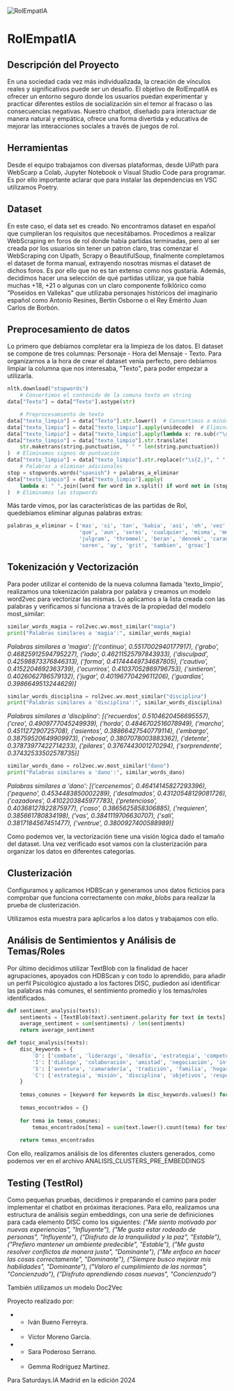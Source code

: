 ![RolEmpatIA](/8.jpg)

# RolEmpatIA 

## Descripción del Proyecto
En una sociedad cada vez más individualizada, la creación de vínculos reales y significativos puede ser un desafío. El objetivo de RolEmpatIA es ofrecer un entorno seguro donde los usuarios puedan experimentar y practicar diferentes estilos de socialización sin el temor al fracaso o las consecuencias negativas. Nuestro chatbot, diseñado para interactuar de manera natural y empática, ofrece una forma divertida y educativa de mejorar las interacciones sociales a través de juegos de rol.

## Herramientas 
Desde el equipo trabajamos con diversas plataformas, desde UiPath para WebScarp a Colab, Jupyter Notebook o Visual Studio Code para programar. Es por ello importante aclarar que para instalar las dependencias en VSC utilizamos Poetry. 

## Dataset
En este caso, el data set es creado. No encontramos dataset en español que cumplieran los requisitos que necesitábamos. Procedimos a realizar WebScraping en foros de rol donde había partidas terminadas, pero al ser creada por los usuarios sin tener un patron claro, tras comenzar el WebScraping con Uipath, Scrapy o BeautifulSoup, finalmente completamos el dataset de forma manual, extrayendo nosotras mismas el dataset de dichos foros. Es por ello que no es tan extenso como nos gustaría. Además, decidimos hacer una selección de qué partidas utilizar, ya que había muchas +18, +21 o algunas con un claro componente folklórico como "Poseidos en Vallekas" que utilizaba personajes históricos del imaginario español como Antonio Resines, Bertín Osborne o el Rey Emérito Juan Carlos de Borbón. 

## Preprocesamiento de datos 

Lo primero que debíamos completar era la limpieza de los datos. El dataset se compone de tres columnas: Personaje - Hora del Mensaje - Texto. Para organizarnos a la hora de crear el dataset venía perfecto, pero debíamos limpiar la columna que nos interesaba, "Texto", para poder empezar a utilizarla.  

```python
nltk.download("stopwords")
    # Convertimos el contenido de la comuna texto en string
data["Texto"] = data["Texto"].astype(str)

    # Preprocesamiento de texto
data["texto_limpio"] = data["Texto"].str.lower()  # Convertimos a minúsculas
data["texto_limpio"] = data["texto_limpio"].apply(unidecode)  # Eliminamos acentos
data["texto_limpio"] = data["texto_limpio"].apply(lambda x: re.sub(r"\d+", " ", x))  # Eliminamos números
data["texto_limpio"] = data["texto_limpio"].str.translate(
    str.maketrans(string.punctuation, " " * len(string.punctuation))
)  # Eliminamos signos de puntuación
data["texto_limpio"] = data["texto_limpio"].str.replace(r"\s{2,}", " ", regex=True).str.strip()  # Eliminamos espacios innecesarios
    # Palabras a eliminar adicionales
stop = stopwords.words("spanish") + palabras_a_eliminar
data["texto_limpio"] = data["texto_limpio"].apply(
    lambda x: " ".join([word for word in x.split() if word not in (stop)])
)  # Eliminamos las stopwords
``` 
Más tarde vimos, por las características de las partidas de Rol, quedebíamos eliminar algunas palabras extras: 

```python
palabras_a_eliminar = ['mas', 'si', 'tan', 'habia', 'asi', 'oh', 'vez', 'y', 'h', 'mismo', 'aunque', 'mientras',
                       'que', 'aun', 'seras', 'cualquier', 'misma', 'mmpppfff', 'rurik', 'jum', 'wilfrick', 'jeet',
                       'julgram', 'thrommel', 'beran', 'dennek', 'caranthir', 'groak', 'jimblecap', 'gulgram', 'orsik',
                       'soren', 'ay', 'grit', 'tambien', 'groac']

```

## Tokenización y Vectorización

Para poder utilizar el contenido de la nueva columna llamada 'texto_limpio', realizamos una tokenización palabra por palabra y creamos un modelo word2vec para vectorizar las mismas. Lo aplicamos a la lista creada con las palabras y verificamos si funciona a través de la propiedad del modelo most_similar: 

```python
similar_words_magia = rol2vec.wv.most_similar("magia")
print("Palabras similares a 'magia':", similar_words_magia)

```
_Palabras similares a 'magia': [('continuo', 0.5517002940177917), ('grabo', 0.46825912594795227), ('lado', 0.46211525797843933), ('disculpad', 0.42598873376846313), ('forma', 0.41744449734687805), ('cautivo', 0.4152204692363739), ('ocurriros', 0.41037052869796753), ('sintieron', 0.4026062786579132), ('jugar', 0.40196770429611206), ('guardias', 0.3986649513244629)]_

```python
similar_words_disciplina = rol2vec.wv.most_similar("disciplina")
print("Palabras similares a 'disciplina':", similar_words_disciplina)

```
_Palabras similares a 'disciplina': [('recuerdos', 0.5104620456695557), ('creo', 0.4909777045249939), ('horda', 0.4846702516078949), ('marcho', 0.451127290725708), ('asientos', 0.38866427540779114), ('embargo', 0.38759520649909973), ('rebosa', 0.3807078003883362), ('detente', 0.37873977422714233), ('pilares', 0.3767443001270294), ('sorprendente', 0.37432533502578735)]_
```python
similar_words_dano = rol2vec.wv.most_similar("dano")
print("Palabras similares a 'dano':", similar_words_dano)

```
_Palabras similares a 'dano': [('cercenemos', 0.46414145827293396), ('pequeno', 0.4534483850002289), ('desalmados', 0.43120548129081726), ('cazadores', 0.4102203845977783), ('pretencioso', 0.40368127822875977), ('caso', 0.3865625858306885), ('requieren', 0.385661780834198), ('vas', 0.3841119706630707), ('sali', 0.3817184567451477), ('ventrue', 0.3800927400588989)]_

Como podemos ver, la vectorización tiene una visión lógica dado el tamaño del dataset. Una vez verificado esot vamos con la clusterización para organizar los datos en diferentes categorías.

## Clusterización

Configuramos y aplicamos HDBScan y generamos unos datos ficticios para comprobar que funciona correctamente con _make_blobs_ para realizar la prueba de clusterización. 

Utilizamos esta muestra para aplicarlos a los datos y trabajamos con ello. 

## Análisis de Sentimientos y Análisis de Temas/Roles

Por último decidimos utilizar TextBlob con la finalidad de hacer agrupaciones, apoyados con HDBScan y con todo lo aprendido, para añadir un perfil Psicológico ajustado a los factores DISC, pudiedon así identificar las palabras más comunes, el sentimiento promedio y los temas/roles identificados.
```python
def sentiment_analysis(texts):
    sentiments = [TextBlob(text).sentiment.polarity for text in texts]
    average_sentiment = sum(sentiments) / len(sentiments)
    return average_sentiment

def topic_analysis(texts):
    disc_keywords = {
        'D': ['combate', 'liderazgo', 'desafío', 'estrategia', 'competencia'],
        'I': ['diálogo', 'colaboración', 'amistad', 'negociación', 'influencia'],
        'S': ['aventura', 'camaradería', 'tradición', 'familia', 'hogar'],
        'C': ['estrategia', 'misión', 'disciplina', 'objetivos', 'responsabilidad']
    }
    
    temas_comunes = [keyword for keywords in disc_keywords.values() for keyword in keywords]
    
    temas_encontrados = {}
    
    for tema in temas_comunes:
        temas_encontrados[tema] = sum(text.lower().count(tema) for text in texts)
    
    return temas_encontrados

```
Con ello, realizamos análisis de los diferentes clusters generados, como podemos ver en el archivo ANALISIS_CLUSTERS_PRE_EMBEDDINGS

## Testing (TestRol)

Como pequeñas pruebas, decidimos ir preparando el camino para poder implementar el chatbot en próximas iteraciones. Para ello, realizamos una estructura de análisis según embeddings, con una serie de definiciones para cada elemento DISC como los siguientes: 
_("Me siento motivado por nuevas experiencias", "Influyente"),
    ("Me gusta estar rodeado de personas", "Influyente"),
    ("Disfruto de la tranquilidad y la paz", "Estable"),
    ("Prefiero mantener un ambiente predecible", "Estable"),
    ("Me gusta resolver conflictos de manera justa", "Dominante"),
    ("Me enfoco en hacer las cosas correctamente", "Dominante"),
    ("Siempre busco mejorar mis habilidades", "Dominante"),
    ("Valoro el cumplimiento de las normas", "Concienzudo"),
    ("Disfruto aprendiendo cosas nuevas", "Concienzudo")_

También utilizamos un modelo Doc2Vec 

Proyecto realizado por: 

- * Iván Bueno Ferreyra.
- * Víctor Moreno García.
- * Sara Poderoso Serrano.
- * Gemma Rodríguez Martínez.

Para Saturdays.IA Madrid en la edición 2024


